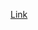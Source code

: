 [Link](file:///C:/Users/Shreyash%20Jondhale/Desktop/Cousera%20HTML,%20CSS%20and%20JavaScript%20Assingment/Module%20-%203/index3.html)
